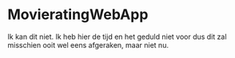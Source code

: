 # MovieratingWebApp

Ik kan dit niet. Ik heb hier de tijd en het geduld niet voor dus dit zal misschien ooit wel eens afgeraken, maar niet nu.
